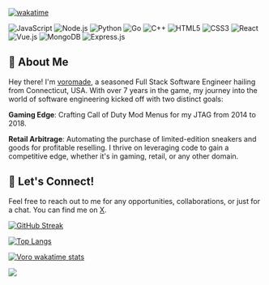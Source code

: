 [![wakatime](https://wakatime.com/badge/user/6cc5e79b-d43f-456f-8991-5f21bc14998e.svg)](https://wakatime.com/@6cc5e79b-d43f-456f-8991-5f21bc14998e)
<p>
  <img alt="JavaScript" src="https://img.shields.io/badge/-JavaScript-black?style=flat-square&logo=javascript" />
  <img alt="Node.js" src="https://img.shields.io/badge/-Node.js-black?style=flat-square&logo=Node.js" />
  <img alt="Python" src="https://img.shields.io/badge/-Python-black?style=flat-square&logo=Python" />
  <img alt="Go" src="https://img.shields.io/badge/-Go-black?style=flat-square&logo=go" />
  <img alt="C++" src="https://img.shields.io/badge/C++-black?style=flat-square&logo=C%2B%2B&logoColor=white" />
  <img alt="HTML5" src="https://img.shields.io/badge/-HTML5-black?style=flat-square&logo=html5&logoColor=white" />
  <img alt="CSS3" src="https://img.shields.io/badge/-CSS3-black?style=flat-square&logo=css3" />
  <img alt="React" src="https://img.shields.io/badge/-React-black?style=flat-square&logo=react" />
  <img alt="Vue.js" src="https://img.shields.io/badge/-Vue.js-black?style=flat-square&logo=vue.js" />
  <img alt="MongoDB" src="https://img.shields.io/badge/-MongoDB-black?style=flat-square&logo=mongodb" />
  <img alt="Express.js" src="https://img.shields.io/badge/-Express.js-black?style=flat-square&logo=express" />
</p>

## 👋 About Me
Hey there! I'm [voromade](https://devante.dev), a seasoned Full Stack Software Engineer hailing from Connecticut, USA. With over 7 years in the game, my journey into the world of software engineering kicked off with two distinct goals:

__Gaming Edge__: Crafting Call of Duty Mod Menus for my JTAG from 2014 to 2018.

__Retail Arbitrage__: Automating the purchase of limited-edition sneakers and goods for profitable reselling.
I thrive on leveraging code to gain a competitive edge, whether it's in gaming, retail, or any other domain.

## 📣 Let's Connect!

Feel free to reach out to me for any opportunities, collaborations, or just for a chat. You can find me on [X](https://x.com/voromade).

[![GitHub Streak](https://streak-stats.demolab.com?user=voromade&theme=github-dark&border_radius=6&mode=weekly)](https://git.io/streak-stats)

[![Top Langs](https://github-readme-stats.vercel.app/api/top-langs/?username=voromade&layout=compact&theme=onedark&bg_color=000000&text_color=0eff8e&title_color=0eff8e)](https://github.com/voromade/github-readme-stats)

[![Voro wakatime stats](https://github-readme-stats.vercel.app/api/wakatime?username=voromade)](https://github.com/anuraghazra/github-readme-stats)



<img align="center" src="https://media.discordapp.net/attachments/1133317136673165312/1140607626862923776/Artboard_1Discord_Footer.png?width=777&height=102" />
